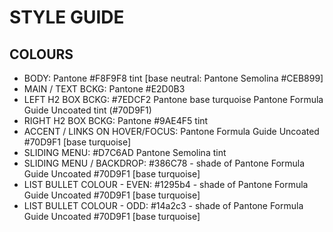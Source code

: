 # STYLE GUIDE
## COLOURS
- BODY:		Pantone #F8F9F8 tint [base neutral: Pantone Semolina #CEB899]
- MAIN / TEXT BCKG:	Pantone #E2D0B3
- LEFT H2 BOX BCKG: #7EDCF2  Pantone base turquoise Pantone Formula Guide Uncoated tint (#70D9F1)
- RIGHT H2 BOX BCKG: Pantone #9AE4F5 tint
- ACCENT / LINKS ON HOVER/FOCUS: Pantone Formula Guide Uncoated 
	#70D9F1 [base turquoise]
- SLIDING MENU: #D7C6AD Pantone Semolina tint
- SLIDING MENU / BACKDROP: #386C78 - shade of Pantone Formula Guide Uncoated #70D9F1 [base turquoise]
- LIST BULLET COLOUR - EVEN: #1295b4 - shade of Pantone Formula Guide Uncoated #70D9F1 [base turquoise]
- LIST BULLET COLOUR - ODD: #14a2c3 - shade of Pantone Formula Guide Uncoated #70D9F1 [base turquoise]